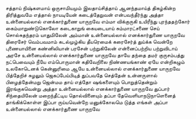
சத்தாய் நிஷ்களமாய் ஒருசாமியமும் இலதாய்சித்தாய் ஆனந்தமாய்த் திகழ்கின்ற திரித்துவமே
எத்தால் நாயடியேன் கடைத்தேறுவன் என்பவந்தீர்ந்து
அத்தா உன்னையல்லால் எனக்கார்துணை யாருறவே
எம்மா விக்குருகி உயிரீந்து புரந்ததற்கோர்
கைம்மாறுண்டுகொலோ கடைகாறுங் கையடையாய்
சும்மாரட்சணை செய் சொல்சுதந்தரம் யாதுமிலேன்
அம்மான் உன்னையல்லால் எனக்கார்துணை யாருறவே
திரைசேர் வெம்பவமாம் கடல்முழ்கிய தீயரெமைக்
கரைசேர்த் துய்க்க வென்றே புணையாயினை கண்னிலியான்
பரசேன் பற்றுகிலேன் என்னைப்பற்றிய பற்றுவிடாய்
அரசே உன்னையல்லால் எனக்கார்துணை யாருறவே
தாயே தந்தை தமர் குருசம்பத்து நட்பெவையும்
நீயே எம்பொருமான் கதிவேறிலை நிண்ணயங்காண்
ஏயே என்றிகழும் உலகோடெனக் கென்னுரிமை
ஆயே உன்னையல்லால் எனக்கார்துணை யாருறவே
பித்தேறிச் சுழலும் ஜெகப்பேய்பிடித் துப்பவதே
செத்தேன் உன்னருளால் பிழைத்தேன்மறு ஜென்மம தாய்
எத்தோ ஷங்களையும் பொறுத்தென்றும் இரங்குகவென்று
அத்தா உன்னையல்லால் எனக்கார்துணை யாருறவே
துப்பார் சிந்தையிலேன் மறைந்தீட்டிய தொல்வினையும்
தப்பா தேவெளியாநடுநாளெனைத் தாங்கிக்கொள்ள
இப்பா ருய்யவென்றே மனுக்கோலமெ டுத்த எங்கள்
அப்பா உன்னையல்லால் எனக்கார்துணை யாருறவே


